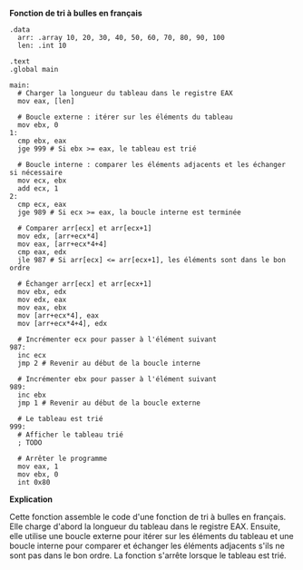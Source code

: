 **Fonction de tri à bulles en français**

```assembly
.data
  arr: .array 10, 20, 30, 40, 50, 60, 70, 80, 90, 100
  len: .int 10

.text
.global main

main:
  # Charger la longueur du tableau dans le registre EAX
  mov eax, [len]

  # Boucle externe : itérer sur les éléments du tableau
  mov ebx, 0
1:
  cmp ebx, eax
  jge 999 # Si ebx >= eax, le tableau est trié

  # Boucle interne : comparer les éléments adjacents et les échanger si nécessaire
  mov ecx, ebx
  add ecx, 1
2:
  cmp ecx, eax
  jge 989 # Si ecx >= eax, la boucle interne est terminée

  # Comparer arr[ecx] et arr[ecx+1]
  mov edx, [arr+ecx*4]
  mov eax, [arr+ecx*4+4]
  cmp eax, edx
  jle 987 # Si arr[ecx] <= arr[ecx+1], les éléments sont dans le bon ordre

  # Échanger arr[ecx] et arr[ecx+1]
  mov ebx, edx
  mov edx, eax
  mov eax, ebx
  mov [arr+ecx*4], eax
  mov [arr+ecx*4+4], edx

  # Incrémenter ecx pour passer à l'élément suivant
987:
  inc ecx
  jmp 2 # Revenir au début de la boucle interne

  # Incrémenter ebx pour passer à l'élément suivant
989:
  inc ebx
  jmp 1 # Revenir au début de la boucle externe

  # Le tableau est trié
999:
  # Afficher le tableau trié
  ; TODO

  # Arrêter le programme
  mov eax, 1
  mov ebx, 0
  int 0x80

```

**Explication**

Cette fonction assemble le code d'une fonction de tri à bulles en français. Elle charge d'abord la longueur du tableau dans le registre EAX. Ensuite, elle utilise une boucle externe pour itérer sur les éléments du tableau et une boucle interne pour comparer et échanger les éléments adjacents s'ils ne sont pas dans le bon ordre. La fonction s'arrête lorsque le tableau est trié.